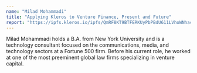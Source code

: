 ```yaml
---
name: "Milad Mohammadi"
title: "Applying Kleros to Venture Finance, Present and Future"
report: "https://ipfs.kleros.io/ipfs/QmRF8KT9BTFERKUyPbPBdU611LVhoWNhacWG24Pa3YGcrW/Milad Mohammadi - Kleros Fellowship Final Report.pdf"
---
```


Milad Mohammadi holds a B.A. from New York University and is a technology consultant focused on the communications, media, and technology sectors at a Fortune 500 firm. Before his current role, he worked at one of the most preeminent global law firms specializing in venture capital.
